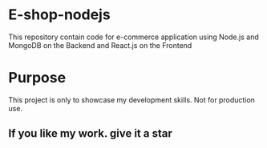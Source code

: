 # E-shop-nodejs
This repository contain code for e-commerce application using Node.js and MongoDB on the Backend and React.js on the Frontend

# Purpose
This project is only to showcase my development skills. Not for production use.

## If you like my work. give it a star
